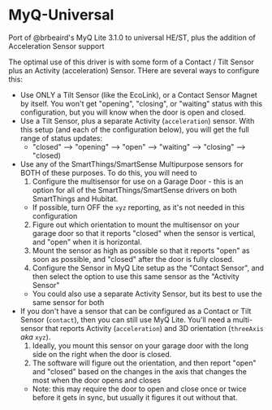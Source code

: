 # MyQ-Universal
Port of @brbeaird's MyQ Lite 3.1.0 to universal HE/ST, plus the addition of Acceleration Sensor support

The optimal use of this driver is with some form of a Contact / Tilt Sensor plus an Activity (acceleration) Sensor. THere are several ways to configure this:

* Use ONLY a Tilt Sensor (like the EcoLink), or a Contact Sensor  Magnet by itself. You won't get "opening", "closing", or "waiting" status with this configuration, but you will know when the door is open and closed.
* Use a Tilt Sensor, plus a separate Activity (`acceleration`) sensor. With this setup (and each of the configuration below), you will get the full range of status updates:
   - "closed" --> "opening" --> "open" --> "waiting" --> "closing" --> "closed)
* Use any of the SmartThings/SmartSense Multipurpose sensors for BOTH of these purposes. To do this, you will need to 
   1. Configure the multisensor for use on a Garage Door - this is an option for all of the SmartThings/SmartSense drivers on both SmartThings and Hubitat.
     - If possible, turn OFF the `xyz` reporting, as it's not needed in this configuration
   2. Figure out which orientation to mount the multisensor on your garage door so that it reports "closed" when the sensor is vertical, and "open" when it is horizontal.
   3. Mount the sensor as high as possible so that it reports "open" as soon as possible, and "closed" after the door is fully closed.
   4. Configure the Sensor in MyQ Lite setup as the "Contact Sensor", and then select the option to use this same sensor as the "Activity Sensor"
    - You could also use a separate Activity Sensor, but its best to use the same sensor for both
* If you don't have a sensor that can be configured as a Contact or Tilt Sensor (`contact`), then you can still use MyQ Lite. You'll need a multi-sensor that reports Activity (`acceleration`) and 3D orientation (`threeAxis` *aka* `xyz`). 
   1. Ideally, you mount this sensor on your garage door with the long side on the right when the door is closed. 
   2. The software will figure out the orientation, and then report "open" and "closed" based on the changes in the axis that changes the most when the door opens and closes 
     - Note: this may require the door to open and close once or twice before it gets in sync, but usually it figures it out without that.
